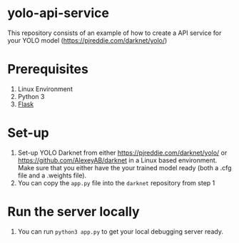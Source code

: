 # yolo-api-service
This repository consists of an example of how to create a API service for your YOLO model (https://pjreddie.com/darknet/yolo/)

# Prerequisites
1. Linux Environment
2. Python 3
3. [Flask](https://pypi.org/project/Flask/)

# Set-up 
1. Set-up YOLO Darknet from either https://pjreddie.com/darknet/yolo/ or https://github.com/AlexeyAB/darknet in a Linux based environment. Make sure that you either have the your trained model ready (both a .cfg file and a .weights file).
2. You can copy the `app.py` file into the `darknet` repository from step 1

# Run the server locally
1. You can run `python3 app.py` to get your local debugging server ready. 
